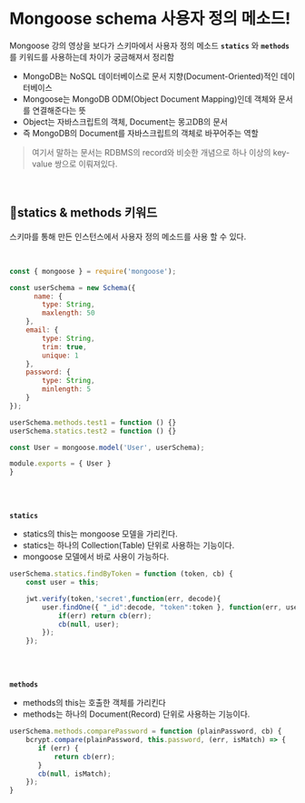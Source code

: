 # Mongoose schema 사용자 정의 메소드!
Mongoose 강의 영상을 보다가 스키마에서 사용자 정의 메소드 __`statics`__ 와 __`methods`__ 를 키워드를 사용하는데 차이가 궁금해져서 정리함 
     
- MongoDB는 NoSQL 데이터베이스로 문서 지향(Document-Oriented)적인 데이터베이스      
- Mongoose는 MongoDB ODM(Object Document Mapping)인데 객체와 문서를 연결해준다는 뜻     
- Object는 자바스크립트의 객체, Document는 몽고DB의 문서      
- 즉 MongoDB의 Document를 자바스크립트의 객체로 바꾸어주는 역할    
> 여기서 말하는 문서는 RDBMS의 record와 비슷한 개념으로 하나 이상의 key-value 쌍으로 이뤄져있다.

<br>

## 📌statics & methods 키워드

스키마를 통해 만든 인스턴스에서 사용자 정의 메소드를 사용 할 수 있다.   

<br>

```javascript
const { mongoose } = require('mongoose');

const userSchema = new Schema({
      name: {
        type: String,
        maxlength: 50
    },
    email: {
        type: String,
        trim: true,
        unique: 1
    },
    password: {
        type: String,
        minlength: 5
    }
});

userSchema.methods.test1 = function () {}
userSchema.statics.test2 = function () {}

const User = mongoose.model('User', userSchema);

module.exports = { User }
}

```

<br>

<br>

__`statics`__

- statics의 this는 mongoose 모델을 가리킨다.
- statics는 하나의 Collection(Table) 단위로 사용하는 기능이다.
- mongoose 모델에서 바로 사용이 가능하다.

```javascript
userSchema.statics.findByToken = function (token, cb) {
    const user = this;

    jwt.verify(token,'secret',function(err, decode){
        user.findOne({ "_id":decode, "token":token }, function(err, user) {
            if(err) return cb(err);
            cb(null, user);
        });
    });
```

<br>

<br>

__`methods`__

- methods의 this는 호출한 객체를 가리킨다
- methods는 하나의 Document(Record) 단위로 사용하는 기능이다.

```javascript
userSchema.methods.comparePassword = function (plainPassword, cb) {
    bcrypt.compare(plainPassword, this.password, (err, isMatch) => {
       if (err) {
           return cb(err);
       }
       cb(null, isMatch);
    });
}
```

<br>
